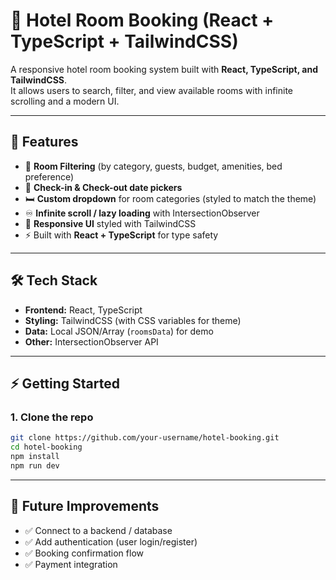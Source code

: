 # 🏨 Hotel Room Booking (React + TypeScript + TailwindCSS)

A responsive hotel room booking system built with **React, TypeScript, and TailwindCSS**.  
It allows users to search, filter, and view available rooms with infinite scrolling and a modern UI.

---

## 🚀 Features
- 🔎 **Room Filtering** (by category, guests, budget, amenities, bed preference)  
- 📅 **Check-in & Check-out date pickers**  
- 🛏️ **Custom dropdown** for room categories (styled to match the theme)  
- ♾️ **Infinite scroll / lazy loading** with IntersectionObserver  
- 🎨 **Responsive UI** styled with TailwindCSS  
- ⚡ Built with **React + TypeScript** for type safety  

---

## 🛠️ Tech Stack
- **Frontend:** React, TypeScript  
- **Styling:** TailwindCSS (with CSS variables for theme)  
- **Data:** Local JSON/Array (`roomsData`) for demo  
- **Other:** IntersectionObserver API  

---

## ⚡ Getting Started

### 1. Clone the repo
```bash
git clone https://github.com/your-username/hotel-booking.git
cd hotel-booking
npm install
npm run dev
```

---

## 📌 Future Improvements
- ✅ Connect to a backend / database
- ✅ Add authentication (user login/register)
- ✅ Booking confirmation flow
- ✅ Payment integration


